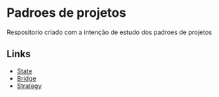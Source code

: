# Padroes de projetos

Respositorio criado com a intenção de estudo dos padroes de projetos

Links
-----

- [State][2]
- [Bridge][1]
- [Strategy][3]

[1]: https://github.com/FlavioRoso/PadroesProjetos/tree/main/State
[2]: https://github.com/FlavioRoso/PadroesProjetos/tree/main/Bridge
[3]: https://github.com/FlavioRoso/PadroesProjetos/tree/main/Strategy
